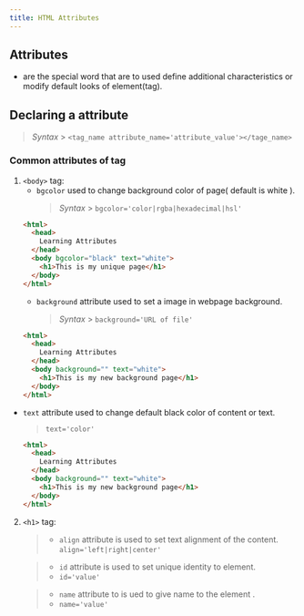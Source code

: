 ```yaml
---
title: HTML Attributes
---
```


## Attributes

- are the special word that are to used define additional characteristics or modify default looks of element(tag).

## Declaring a attribute

> _Syntax_ > `<tag_name attribute_name='attribute_value'></tage_name>`

### Common attributes of tag

1. `<body>` tag:
   - `bgcolor` used to change background color of page( default is white ).
     > _Syntax_ > `bgcolor='color|rgba|hexadecimal|hsl'`
   ```html
   <html>
     <head>
       Learning Attributes
     </head>
     <body bgcolor="black" text="white">
       <h1>This is my unique page</h1>
     </body>
   </html>
   ```
   - `background` attribute used to set a image in webpage background.
     > _Syntax_ > `background='URL of file'`
   ```html
   <html>
     <head>
       Learning Attributes
     </head>
     <body background="" text="white">
       <h1>This is my new background page</h1>
     </body>
   </html>
   ```

- `text` attribute used to change default black color of content or text.
  > `text='color'`
  ```html
  <html>
    <head>
      Learning Attributes
    </head>
    <body background="" text="white">
      <h1>This is my new background page</h1>
    </body>
  </html>
  ```

2.  `<h1>` tag:

    > - `align` attribute is used to set text alignment of the content. `align='left|right|center'`

    > - `id` attribute is used to set unique identity to element.
    > - `id='value'`

    > - `name` attribute to is ued to give name to the element .
    > - `name='value'`
